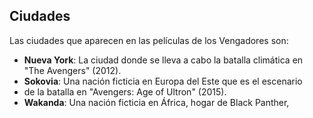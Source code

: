 ## Ciudades 
Las ciudades que aparecen en las películas de los Vengadores son:
- **Nueva York**: La ciudad donde se lleva a cabo la batalla climática en "The Avengers" (2012).
- **Sokovia**: Una nación ficticia en Europa del Este que es el escenario
- de la batalla en "Avengers: Age of Ultron" (2015).
- **Wakanda**: Una nación ficticia en África, hogar de Black Panther,